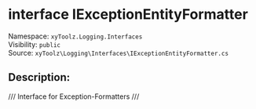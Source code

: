 # interface IExceptionEntityFormatter

Namespace: `xyToolz.Logging.Interfaces`  
Visibility: `public`  
Source: `xyToolz\Logging\Interfaces\IExceptionEntityFormatter.cs`

## Description:

/// Interface for Exception-Formatters
    ///

